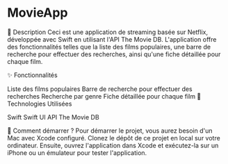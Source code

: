 # MovieApp

📄 Description
Ceci est une application de streaming basée sur Netflix, développée avec Swift en utilisant l'API The Movie DB. L'application offre des fonctionnalités telles que la liste des films populaires, une barre de recherche pour effectuer des recherches, ainsi qu'une fiche détaillée pour chaque film.

✨ Fonctionnalités

Liste des films populaires
Barre de recherche pour effectuer des recherches
Recherche par genre
Fiche détaillée pour chaque film
🔧 Technologies Utilisées

Swift
Swift UI
API The Movie DB


🚀 Comment démarrer ?
Pour démarrer le projet, vous aurez besoin d'un Mac avec Xcode configuré. Clonez le dépôt de ce projet en local sur votre ordinateur. Ensuite, ouvrez l'application dans Xcode et exécutez-la sur un iPhone ou un émulateur pour tester l'application.
